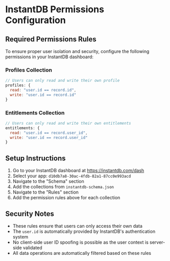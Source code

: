 # InstantDB Permissions Configuration

## Required Permissions Rules

To ensure proper user isolation and security, configure the following permissions in your InstantDB dashboard:

### Profiles Collection
```javascript
// Users can only read and write their own profile
profiles: {
  read: "user.id == record.id",
  write: "user.id == record.id"
}
```

### Entitlements Collection
```javascript
// Users can only read and write their own entitlements
entitlements: {
  read: "user.id == record.user_id",
  write: "user.id == record.user_id"
}
```

## Setup Instructions

1. Go to your InstantDB dashboard at https://instantdb.com/dash
2. Select your app: `d10db7a8-30ac-4fdb-82a1-87cc0e993acd`
3. Navigate to the "Schema" section
4. Add the collections from `instantdb-schema.json`
5. Navigate to the "Rules" section
6. Add the permission rules above for each collection

## Security Notes

- These rules ensure that users can only access their own data
- The `user.id` is automatically provided by InstantDB's authentication system
- No client-side user ID spoofing is possible as the user context is server-side validated
- All data operations are automatically filtered based on these rules
